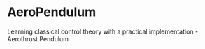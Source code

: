 # AeroPendulum
Learning classical control theory with a practical implementation - Aerothrust Pendulum
